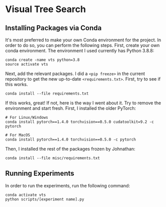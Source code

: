 # Visual Tree Search
## Installing Packages via Conda
It's most preferred to make your own Conda environment for the project. In order to do so, you can perform the following steps. First, create your own conda environment. The environment I used currently has Python 3.8.8:

```
conda create -name vts python=3.8
source activate vts
```

Next, add the relevant packages. I did a `<pip freeze>` in the current repository to get the new up-to-date `<requirements.txt>`. First, try to see if this works.

```
conda install --file requirements.txt
```

If this works, great! If not, here is the way I went about it. Try to remove the environment and start fresh. First, I installed the older PyTorch:

```
# For Linux/Windows
conda install pytorch==1.4.0 torchvision==0.5.0 cudatoolkit=9.2 -c pytorch

# For MacOS
conda install pytorch==1.4.0 torchvision==0.5.0 -c pytorch

```

Then, I installed the rest of the packages frozen by Johnathan:

```
conda install --file misc/requirements.txt

```


## Running Experiments
In order to run the experiments, run the following command:

```
conda activate vts
python scripts/[experiment name].py
```